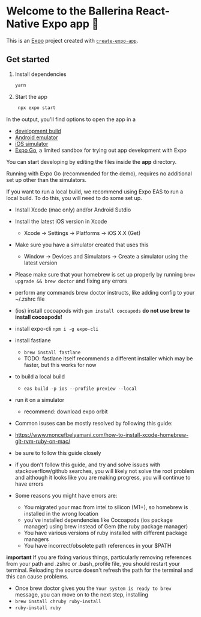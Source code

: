 # Welcome to the Ballerina React-Native Expo app 👋

This is an [Expo](https://expo.dev) project created with [`create-expo-app`](https://www.npmjs.com/package/create-expo-app).

## Get started

1. Install dependencies

   ```bash
   yarn
   ```

2. Start the app

   ```bash
    npx expo start
   ```

In the output, you'll find options to open the app in a

- [development build](https://docs.expo.dev/develop/development-builds/introduction/)
- [Android emulator](https://docs.expo.dev/workflow/android-studio-emulator/)
- [iOS simulator](https://docs.expo.dev/workflow/ios-simulator/)
- [Expo Go](https://expo.dev/go), a limited sandbox for trying out app development with Expo

You can start developing by editing the files inside the **app** directory.

Running with Expo Go (recommended for the demo), requires no additional set up other than the simulators.

If you want to run a local build, we recommend using Expo EAS to run a local build. To do this, you will need to do some set up.

- Install Xcode (mac only) and/or Android Sutdio
- Install the latest iOS version in Xcode 
   - Xcode -> Settings -> Platforms -> iOS X.X (Get)
- Make sure you have a simulator created that uses this
   - Window -> Devices and Simulators -> Create a simulator using the latest version
- Please make sure that your homebrew is set up properly by running `brew upgrade && brew doctor` and fixing any errors
- perform any commands brew doctor instructs, like adding config to your ~/.zshrc file
- (ios) install cocoapods with `gem install cocoapods` **do not use brew to install cocoapods!**
- install expo-cli `npm i -g expo-cli`
- install fastlane
   - `brew install fastlane`
   - TODO: fastlane itself recommends a different installer which may be faster, but this works for now
- to build a local build 
   - `eas build -p ios --profile preview --local`
- run it on a simulator
   - recommend: download expo orbit

- Common isuses can be mostly resolved by following this guide:
- https://www.moncefbelyamani.com/how-to-install-xcode-homebrew-git-rvm-ruby-on-mac/
- be sure to follow this guide closely
- if you don't follow this guide, and try and solve issues with stackoverflow/github searches, you will likely not solve the root problem and although it looks like you are making progress, you will continue to have errors
- Some reasons you might have errors are:
   - You migrated your mac from intel to silicon (M1+), so homebrew is installed in the wrong location
   - you've installed dependencies like Cocoapods (ios package manager) using brew instead of Gem (the ruby package manager)
   - You have various versions of ruby installed with different package managers
   - You have incorrect/obsolete path references in your $PATH

**important**
If you are fixing various things, particularly removing references from your path and .zshrc or .bash_profile file, you should restart your terminal. Reloading the source doesn't refresh the path for the terminal and this can cause problems.

- Once brew doctor gives you the `Your system is ready to brew` message, you can move on to the next step, installing 
- `brew install chruby ruby-install`
- `ruby-install ruby`
